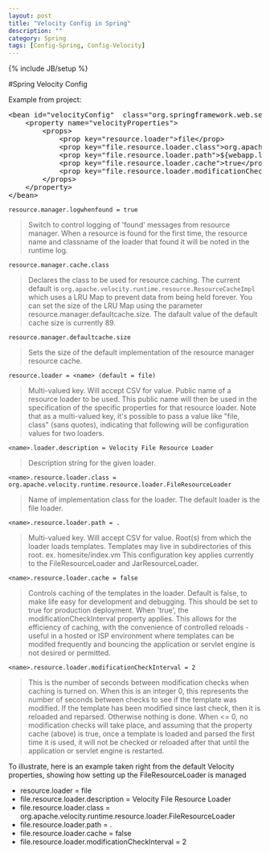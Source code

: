```yaml
---
layout: post
title: "Velocity Config in Spring"
description: ""
category: Spring
tags: [Config-Spring, Config-Velocity]
---
```

{% include JB/setup %}

#Spring Velocity Config

Example from project: 

<pre class="prettyprint linenums">
&lt;bean id="velocityConfig"  class="org.springframework.web.servlet.view.velocity.VelocityConfigurer"&gt;
	&lt;property name="velocityProperties"&gt;
		&lt;props&gt;
			&lt;prop key="resource.loader"&gt;file&lt;/prop&gt;
			&lt;prop key="file.resource.loader.class"&gt;org.apache.velocity.runtime.resource.loader.FileResourceLoader&lt;/prop&gt;
			&lt;prop key="file.resource.loader.path"&gt;${webapp.letterpaper.root}/WEB-INF/vm&lt;/prop&gt;
			&lt;prop key="file.resource.loader.cache"&gt;true&lt;/prop&gt;
			&lt;prop key="file.resource.loader.modificationCheckInterval"&gt;300&lt;/prop&gt;
		&lt;/props&gt;
	&lt;/property&gt;
&lt;/bean&gt;
</pre>	

`resource.manager.logwhenfound = true`

> Switch to control logging of 'found' messages from resource manager. When a resource is found for the first time, the resource name and classname of the loader that found it will be noted in the runtime log.

`resource.manager.cache.class`

> Declares the class to be used for resource caching. The current default is `org.apache.velocity.runtime.resource.ResourceCacheImpl ` which uses a LRU Map to prevent data from being held forever. You can set the size of the LRU Map using the parameter resource.manager.defaultcache.size. The dafault value of the default cache size is currently 89.

`resource.manager.defaultcache.size`

> Sets the size of the default implementation of the resource manager resource cache.

`resource.loader = <name> (default = file)`

> Multi-valued key. Will accept CSV for value. Public name of a resource loader to be used. This public name will then be used in the specification of the specific properties for that resource loader. Note that as a multi-valued key, it's possible to pass a value like "file, class" (sans quotes), indicating that following will be configuration values for two loaders.

`<name>.loader.description = Velocity File Resource Loader`

> Description string for the given loader.

`<name>.resource.loader.class = org.apache.velocity.runtime.resource.loader.FileResourceLoader`

> Name of implementation class for the loader. The default loader is the file loader.

`<name>.resource.loader.path = .`

> Multi-valued key. Will accept CSV for value. Root(s) from which the loader loads templates. Templates may live in subdirectories of this root. ex. homesite/index.vm This configuration key applies currently to the FileResourceLoader and JarResourceLoader.

`<name>.resource.loader.cache = false`

> Controls caching of the templates in the loader. Default is false, to make life easy for development and debugging. This should be set to true for production deployment. When 'true', the modificationCheckInterval property applies. This allows for the efficiency of caching, with the convenience of controlled reloads - useful in a hosted or ISP environment where templates can be modifed frequently and bouncing the application or servlet engine is not desired or permitted.

`<name>.resource.loader.modificationCheckInterval = 2`

> This is the number of seconds between modification checks when caching is turned on. When this is an integer 0, this represents the number of seconds between checks to see if the template was modified. If the template has been modified since last check, then it is reloaded and reparsed. Otherwise nothing is done. When <= 0, no modification checks will take place, and assuming that the property cache (above) is true, once a template is loaded and parsed the first time it is used, it will not be checked or reloaded after that until the application or servlet engine is restarted.

To illustrate, here is an example taken right from the default Velocity properties, showing how setting up the FileResourceLoader is managed

- resource.loader = file
- file.resource.loader.description = Velocity File Resource Loader
- file.resource.loader.class = org.apache.velocity.runtime.resource.loader.FileResourceLoader
- file.resource.loader.path = .
- file.resource.loader.cache = false
- file.resource.loader.modificationCheckInterval = 2

